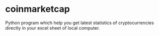 # coinmarketcap
Python program which help you get latest statistics of cryptocurrencies directly in your excel sheet of local computer. 
